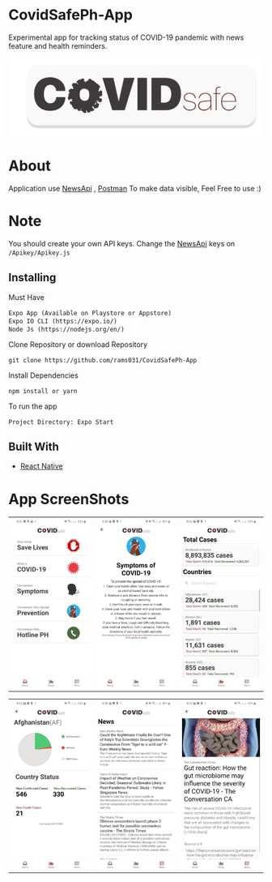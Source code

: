 # CovidSafePh-App
<p>Experimental app for tracking status of COVID-19 pandemic with news feature and health reminders. </p>

![Applogo](components/tarp.png)


# About
Application use [NewsApi](https://newsapi.org/) , [Postman](https://covid-19-apis.postman.com/) To make data visible,
Feel Free to use :)

# Note
You should create your own API keys. Change the [NewsApi](https://newsapi.org/) keys on `/Apikey/Apikey.js`


## Installing
Must Have
```
Expo App (Available on Playstore or Appstore)
Expo IO CLI (https://expo.io/)
Node Js (https://nodejs.org/en/)
```
Clone Repository or download Repository
```
git clone https://github.com/rams031/CovidSafePh-App
```
Install Dependencies
```
npm install or yarn
```
To run the app
```
Project Directory: Expo Start
```


## Built With

* [React Native](https://reactnative.dev/) 


# App ScreenShots

|                             |                             |                             |
| :-------------------------: | :-------------------------: | :-------------------------: |
| ![img-1](components/test.jpg '1') | ![img-2](components/test5.jpg '2') | ![img-3](components/test1.jpg '3') |

|                             |                             |                             |
| :-------------------------: | :-------------------------: | :-------------------------: |
| ![img-4](components/test2.jpg '4') | ![img-5](components/test6.jpg '5') | ![img-6](components/test3.jpg '6') |




